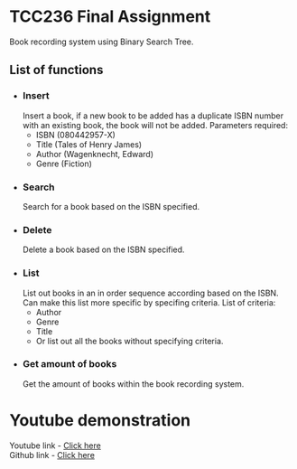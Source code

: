 # TCC236 Final Assignment
Book recording system using Binary Search Tree.
## List of functions
- ### Insert
    Insert a book, if a new book to be added has a duplicate ISBN number with an existing book, the book will not be added. Parameters required:
    - ISBN (080442957-X)
    - Title (Tales of Henry James)
    - Author (Wagenknecht, Edward)
    - Genre (Fiction)
- ### Search
    Search for a book based on the ISBN specified.
- ### Delete
    Delete a book based on the ISBN specified.
- ### List
    List out books in an in order sequence according based on the ISBN. Can make this list more specific by specifing criteria. List of criteria:
    - Author
    - Genre
    - Title
    - Or list out all the books without specifying criteria.
- ### Get amount of books
    Get the amount of books within the book recording system.
# Youtube demonstration
Youtube link - [Click here](https://www.youtube.com/watch?v=sKmbM0sCrOI&ab_channel=JamesOng)  
Github link - [Click here](https://github.com/Ipad90/TCC236-Assignment-3)
